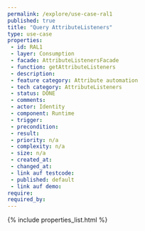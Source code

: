 ```yaml
---
permalink: /explore/use-case-ral1
published: true
title: "Query AttributeListeners"
type: use-case
properties:
 - id: RAL1
 - layer: Consumption
 - facade: AttributeListenersFacade
 - function: getAttributeListeners
 - description: 
 - feature category: Attribute automation
 - tech category: AttributeListeners
 - status: DONE
 - comments: 
 - actor: Identity
 - component: Runtime
 - trigger: 
 - precondition: 
 - result: 
 - priority: n/a
 - complexity: n/a
 - size: n/a
 - created_at: 
 - changed_at: 
 - link auf testcode: 
 - published: default
 - link auf demo: 
require:
required_by:
---
```

{% include properties_list.html %}
